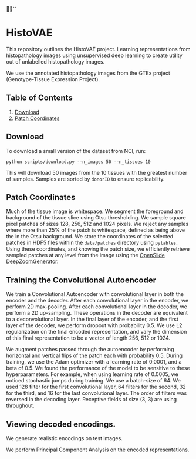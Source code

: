 ``
# HistoVAE
This repository outlines the HistoVAE project. Learning representations from histopathology images using unsupervised deep learning to create utility out of unlabelled histopathology images.

We use the annotated histopathology images from the GTEx project (Genotype-Tissue Expression Project).

## Table of Contents
1. [Download](#download)
2. [Patch Coordinates](#patchcoordinates)

## <a id='download'></a>Download
To download a small version of the dataset from NCI, run:

```
python scripts/download.py --n_images 50 --n_tissues 10
```

This will download 50 images from the 10 tissues with the greatest number of samples. Samples are sorted by `donorID` to ensure replicability.

## <a id='patchcoordinates'></a>Patch Coordinates
Much of the tissue image is whitespace. We segment the foreground and background of the tissue slice using Otsu thresholding. We sample square pixel patches of sizes 128, 256, 512 and 1024 pixels. We reject any samples where more than 25% of the patch is whitespace, defined as being above the in the Otsu background. We store the coordinates of the selected patches in HDF5 files within the `data/patches` directory using `pytables`. Using these coordinates, and knowing the patch size, we efficiently retrieve sampled patches at any level from the image using the [OpenSlide DeepZoomGenerator](#https://openslide.org/api/python/#module-openslide.deepzoom).

## Training the Convolutional Autoencoder
We train a Convolutional Autoencoder with convolutional layer in both the encoder and the decoder. After each convolutional layer in the encoder, we perform 2D max-pooling. After each convolutional layer in the decoder, we perform a 2D up-sampling. These operations in the decoder are equivalent to a deconvolutional layer. In the final layer of the encoder, and the first layer of the decoder, we perform dropout with probability 0.5. We use L2 regularization on the final encoded representation, and vary the dimension of this final representation to be a vector of length 256, 512 or 1024.

We augment patches passed through the autoencoder by performing horizontal and vertical flips of the patch each with probability 0.5. During training, we use the Adam optimizer with a learning rate of 0.0001, and a beta of 0.5. We found the performance of the model to be sensitive to these hyperparameters. For example, when using learning rate of 0.0005, we noticed stochastic jumps during training. We use a batch-size of 64. We used 128 filter for the first convolutional layer, 64 filters for the second, 32 for the third, and 16 for the last convolutional layer. The order of filters was reversed in the decoding layer. Receptive fields of size (3, 3) are using throughout.

## Viewing decoded encodings.

We generate realistic encodings on test images.

We perform Principal Component Analysis on the encoded representations.
